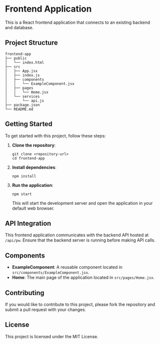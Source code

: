 # Frontend Application

This is a React frontend application that connects to an existing backend and database.

## Project Structure

```
frontend-app
├── public
│   └── index.html
├── src
│   ├── App.jsx
│   ├── index.js
│   ├── components
│   │   └── ExampleComponent.jsx
│   ├── pages
│   │   └── Home.jsx
│   └── services
│       └── api.js
├── package.json
└── README.md
```

## Getting Started

To get started with this project, follow these steps:

1. **Clone the repository**:
   ```
   git clone <repository-url>
   cd frontend-app
   ```

2. **Install dependencies**:
   ```
   npm install
   ```

3. **Run the application**:
   ```
   npm start
   ```

   This will start the development server and open the application in your default web browser.

## API Integration

This frontend application communicates with the backend API hosted at `/api/pw`. Ensure that the backend server is running before making API calls.

## Components

- **ExampleComponent**: A reusable component located in `src/components/ExampleComponent.jsx`.
- **Home**: The main page of the application located in `src/pages/Home.jsx`.

## Contributing

If you would like to contribute to this project, please fork the repository and submit a pull request with your changes.

## License

This project is licensed under the MIT License.